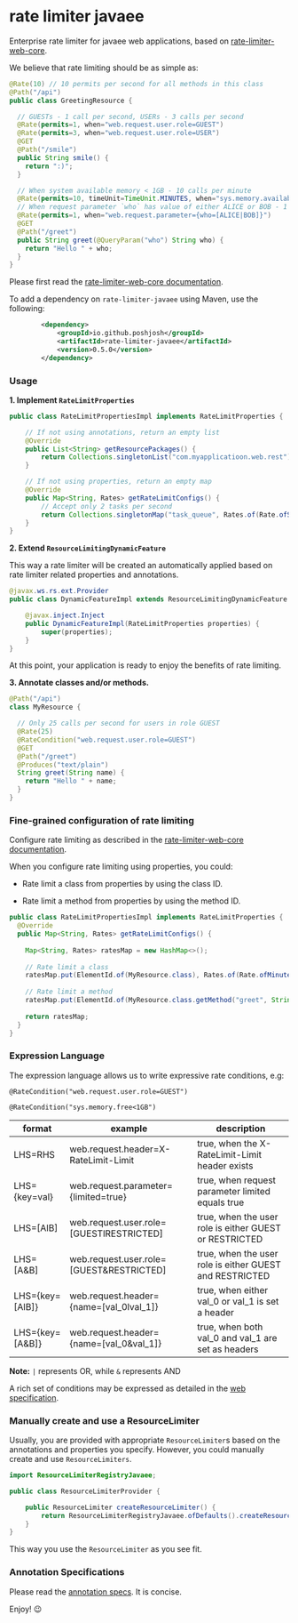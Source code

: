 # rate limiter javaee

Enterprise rate limiter for javaee web applications, based on
[rate-limiter-web-core](https://github.com/poshjosh/rate-limiter-web-core).

We believe that rate limiting should be as simple as:

```java
@Rate(10) // 10 permits per second for all methods in this class
@Path("/api")
public class GreetingResource {

  // GUESTs - 1 call per second, USERs - 3 calls per second 
  @Rate(permits=1, when="web.request.user.role=GUEST")
  @Rate(permits=3, when="web.request.user.role=USER")
  @GET
  @Path("/smile")
  public String smile() {
    return ":)";
  }

  // When system available memory < 1GB - 10 calls per minute
  @Rate(permits=10, timeUnit=TimeUnit.MINUTES, when="sys.memory.available<1gb")
  // When request parameter `who` has value of either ALICE or BOB - 1 permit per second
  @Rate(permits=1, when="web.request.parameter={who=[ALICE|BOB]}")
  @GET
  @Path("/greet")
  public String greet(@QueryParam("who") String who) {
    return "Hello " + who;
  }
}
```

Please first read the [rate-limiter-web-core documentation](https://github.com/poshjosh/rate-limiter-web-core).

To add a dependency on `rate-limiter-javaee` using Maven, use the following:

```xml
        <dependency>
            <groupId>io.github.poshjosh</groupId>
            <artifactId>rate-limiter-javaee</artifactId>
            <version>0.5.0</version> 
        </dependency>
```

### Usage

__1. Implement `RateLimitProperties`__

```java
public class RateLimitPropertiesImpl implements RateLimitProperties {

    // If not using annotations, return an empty list
    @Override 
    public List<String> getResourcePackages() {
        return Collections.singletonList("com.myapplicatioon.web.rest");
    }

    // If not using properties, return an empty map
    @Override 
    public Map<String, Rates> getRateLimitConfigs() {
        // Accept only 2 tasks per second
        return Collections.singletonMap("task_queue", Rates.of(Rate.ofSeconds(2)));
    }
}
```

__2. Extend `ResourceLimitingDynamicFeature`__

This way a rate limiter will be created an automatically applied based on rate limiter related properties and annotations.

```java
@javax.ws.rs.ext.Provider
public class DynamicFeatureImpl extends ResourceLimitingDynamicFeature {

    @javax.inject.Inject 
    public DynamicFeatureImpl(RateLimitProperties properties) {
        super(properties);
    }
}

```

At this point, your application is ready to enjoy the benefits of rate limiting.

__3. Annotate classes and/or methods.__

```java
@Path("/api")
class MyResource {

  // Only 25 calls per second for users in role GUEST
  @Rate(25)
  @RateCondition("web.request.user.role=GUEST")
  @GET
  @Path("/greet")
  @Produces("text/plain")
  String greet(String name) {
    return "Hello " + name;
  }
}
```

### Fine-grained configuration of rate limiting

Configure rate limiting as described in the [rate-limiter-web-core documentation](https://github.com/poshjosh/rate-limiter-web-core).

When you configure rate limiting using properties, you could:

- Rate limit a class from properties by using the class ID.
  
- Rate limit a method from properties by using the method ID.

```java
public class RateLimitPropertiesImpl implements RateLimitProperties {
  @Override
  public Map<String, Rates> getRateLimitConfigs() {
    
    Map<String, Rates> ratesMap = new HashMap<>();
    
    // Rate limit a class
    ratesMap.put(ElementId.of(MyResource.class), Rates.of(Rate.ofMinutes(10)));
    
    // Rate limit a method
    ratesMap.put(ElementId.of(MyResource.class.getMethod("greet", String.class)), Rates.of(Rate.ofMinutes(10)));
    
    return ratesMap;
  }
}
```

### Expression Language

The expression language allows us to write expressive rate conditions, e.g: 

`@RateCondition("web.request.user.role=GUEST")`

`@RateCondition("sys.memory.free<1GB")`

| format          | example                                  | description |
|-----------------|------------------------------------------|-------------|
| LHS=RHS         | web.request.header=X-RateLimit-Limit     | true, when the X-RateLimit-Limit header exists |
| LHS={key=val}   | web.request.parameter={limited=true}     | true, when request parameter limited equals true |
| LHS=[AlB]       | web.request.user.role=[GUESTlRESTRICTED] | true, when the user role is either GUEST or RESTRICTED |
| LHS=[A&B]       | web.request.user.role=[GUEST&RESTRICTED] | true, when the user role is either GUEST and RESTRICTED |
| LHS={key=[AlB]} | web.request.header={name=[val_0lval_1]}  | true, when either val_0 or val_1 is set a header |
| LHS={key=[A&B]} | web.request.header={name=[val_0&val_1]}  | true, when both val_0 and val_1 are set as headers |

__Note:__ `|` represents OR, while `&` represents AND

A rich set of conditions may be expressed as detailed in the 
[web specification](https://github.com/poshjosh/rate-limiter-web-core/blob/master/docs/RATE-CONDITION-EXPRESSION-LANGUAGE.md).

### Manually create and use a ResourceLimiter

Usually, you are provided with appropriate `ResourceLimiter`s based on the annotations
and properties you specify. However, you could manually create and use `ResourceLimiters`.

```java
import ResourceLimiterRegistryJavaee;

public class ResourceLimiterProvider {

    public ResourceLimiter createResourceLimiter() {
        return ResourceLimiterRegistryJavaee.ofDefaults().createResourceLimiter();
    }
}
```
This way you use the `ResourceLimiter` as you see fit.

### Annotation Specifications

Please read the [annotation specs](https://github.com/poshjosh/rate-limiter-annotation/blob/main/docs/ANNOTATION_SPECS.md). It is concise.

Enjoy! :wink:

